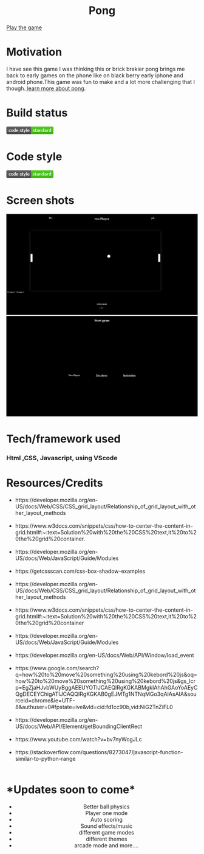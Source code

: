 

<center><h1>Pong</h1></center>
<a href="https://pong-perscholas-project.netlify.app/">Play the game</a>
<h1>Motivation</h1>
<p> I have see this game I was thinking this or brick brakier pong brings me back to early games on the phone like on black berry early iphone and android phone.This game was fun to make and a lot more challenging that I though.<a href="https://americanhistory.si.edu/blog/2012/04/pong-atari-and-the-origins-of-the-home-video-game.html#:~:text=He%20hired%20Al%20Alcorn%20and,small%20bar%20in%20Sunnyvale%2C%20California."> learn more about pong</a>.</p>
<h1>Build status</h1>
<img src="./img/image-1.png">
<!-- TODO ask what is build status and what is code style -->
<h1> Code style</h1>
<img src="./img/image-1.png">

<h1> Screen shots</h1>
<img src="./img/gameplay.PNG" width ="700px" alt="Game play image">
<img src="./img/stating screenshot.PNG" width ="700px" alt="starting image" >

<h1>Tech/framework used</h1>
<h3> Html ,CSS, Javascript, using VScode</h3>








<h1>Resources/Credits</h1>
<ul>
    <li>https://developer.mozilla.org/en-US/docs/Web/CSS/CSS_grid_layout/Relationship_of_grid_layout_with_other_layout_methods</li><br>
    <li>https://www.w3docs.com/snippets/css/how-to-center-the-content-in-grid.html#:~:text=Solution%20with%20the%20CSS%20text,it%20to%20the%20grid%20container.</li><br>
    <li>https://developer.mozilla.org/en-US/docs/Web/JavaScript/Guide/Modules</li><br>
    <li>https://getcssscan.com/css-box-shadow-examples</li><br>
    <li>https://developer.mozilla.org/en-US/docs/Web/CSS/CSS_grid_layout/Relationship_of_grid_layout_with_other_layout_methods</li><br>
    <li>https://www.w3docs.com/snippets/css/how-to-center-the-content-in-grid.html#:~:text=Solution%20with%20the%20CSS%20text,it%20to%20the%20grid%20container</li><br>
    <li>https://developer.mozilla.org/en-US/docs/Web/JavaScript/Guide/Modules</li><br>
    <li>https://developer.mozilla.org/en-US/docs/Web/API/Window/load_event</li><br>
    <li>https://www.google.com/search?q=how%20to%20move%20something%20using%20kebord%20js&oq=how%20to%20move%20something%20using%20kebord%20js&gs_lcrp=EgZjaHJvbWUyBggAEEUYOTIJCAEQIRgKGKABMgkIAhAhGAoYoAEyCQgDECEYChigATIJCAQQIRgKGKAB0gEJMTg1NTNqMGo3qAIAsAIA&sourceid=chrome&ie=UTF-8&authuser=0#fpstate=ive&vld=cid:fd1cc90b,vid:NiG2TnZiFL0</li><br>
    <li>https://developer.mozilla.org/en-US/docs/Web/API/Element/getBoundingClientRect</li><br>
    <li>https://www.youtube.com/watch?v=bv7nyWcgJLc</li><br>
    <li>https://stackoverflow.com/questions/8273047/javascript-function-similar-to-python-range</li><br>

</ul>

<h1>*Updates soon to come*</h1>

<center>
    <ul>
        <li>Better ball physics</li>
        <li>Player one mode</li>
        <li>Auto scoring</li>
        <li>Sound effects/music</li>
        <li>different game modes</li>
        <li>different themes</li>
        <li>arcade mode and more....</li>
    </ul>
</center>



